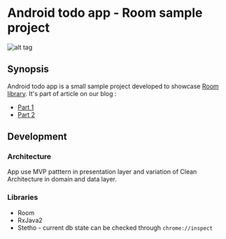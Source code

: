 <!-- 
    Couple of points about editing:
    
    1. Keep it SIMPLE.
    2. Refer to reference docs and other external sources when possible.
    3. Remember that the file must be useful for new / external developers, and stand as a documentation basis on its own.
    4. Try to make it as informative as possible.
    5. Do not put data that can be easily found in code.
    6. Include this file on ALL branches.
-->

<!-- Put your project's name -->
# Android todo app - Room sample project
![alt tag](https://github.com/netguru/android-todo-app/blob/master/app/src/main/res/mipmap-xxxhdpi/ic_launcher.png)
## Synopsis
<!-- Describe the project in few sentences -->
Android todo app is a small sample project developed to showcase [Room library](https://developer.android.com/topic/libraries/architecture/room.html).
It's part of article on our blog :
<!-- Todo UPDATE THIS PART -->
- [Part 1](https://www.netguru.co/codestories/check-out-why-room-is-a-retrofit-for-sqlite-pt.-1)
- [Part 2](https://www.netguru.co/codestories/check-out-why-room-is-a-retrofit-for-sqlite-pt.-2)

## Development

### Architecture
<!-- Describe the main architectural pattern used in the project, optionally put a flowchart -->
App use MVP patttern in presentation layer and variation of Clean Architecture in domain and data layer.

### Libraries
- Room
- RxJava2
- Stetho - current db state can be checked through `chrome://inspect`

